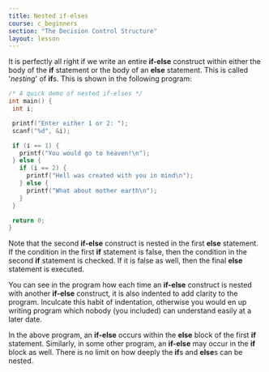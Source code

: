 ```yaml
---
title: Nested if-elses
course: c_beginners
section: "The Decision Control Structure"
layout: lesson
---
```

 It is perfectly all right if we write an entire **if-else** construct within
 either the body of the **if** statement or the body of an **else** statement.
 This is called '_nesting_' of **if**s. This is shown in the following program:

 ```c
/* A quick demo of nested if-elses */
int main() {
  int i;

  printf("Enter either 1 or 2: ");
  scanf("%d", &i);

  if (i == 1) {
    printf("You would go to heaven!\n");
  } else {
    if (i == 2) {
      printf("Hell was created with you in mind\n");
    } else {
      printf("What about mother earth\n");
    }
  }

  return 0;
}
 ```

 Note that the second **if-else** construct is nested in the first **else**
 statement. If the condition in the first **if** statement is false, then the
 condition in the second **if** statement is checked. If it is false as well,
 then the final **else** statement is executed.

 You can see in the program how each time an **if-else** construct is nested
 with another **if-else** construct, it is also indented to add clarity to the
 program. Inculcate this habit of indentation, otherwise you would en up writing
 program which nobody (you included) can understand easily at a later date.

In the above program, an **if-else** occurs within the **else** block of the
first **if** statement. Similarly, in some other program, an **if-else** may
occur in the **if** block as well. There is no limit on how deeply the **if**s
and **else**s can be nested.
